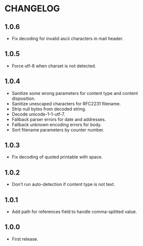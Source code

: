 # CHANGELOG

## 1.0.6

* Fix decoding for invalid ascii characters in mail header.

## 1.0.5

* Force utf-8 when charset is not detected.

## 1.0.4

* Sanitize some wrong parameters for content type and content disposition.
* Sanitize unescaped characters for RFC2231 filename.
* Strip null bytes from decoded string.
* Decode unicode-1-1-utf-7.
* Fallback parser errors for date and addresses.
* Fallback unknown encoding errors for body.
* Sort filename parameters by counter number.

## 1.0.3

* Fix decoding of quoted printable with space.

## 1.0.2

* Don't run auto-detection if content type is not text.

## 1.0.1

* Add path for references field to handle comma-splitted value.

## 1.0.0

* First release.
